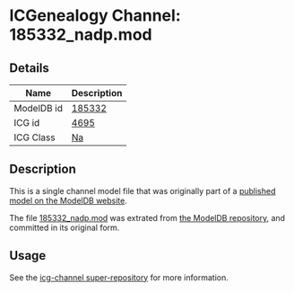 # ICGenealogy Channel: 185332\_nadp.mod

## Details

Name | Description
---- | -----------
ModelDB id | [185332](http://senselab.med.yale.edu/ModelDB/ShowModel.cshtml?model=185332)
ICG id | [4695](http://icg.neurotheory.ox.ac.uk/channels/2/4695)
ICG Class | [Na](http://icg.neurotheory.ox.ac.uk/channels/2)

## Description

This is a single channel model file that was originally part of a [published model on the ModelDB website](http://senselab.med.yale.edu/mModelDB/ShowModel.cshtml?model=185332).

The file [185332\_nadp.mod](185332_nadp.mod) was extrated from [the ModelDB repository](http://senselab.med.yale.edu/ModelDB/ShowModel.cshtml?model=185332), and committed in its original form.

## Usage

See the [icg-channel super-repository](https://github.com/icgenealogy/icg-channels) for more information.